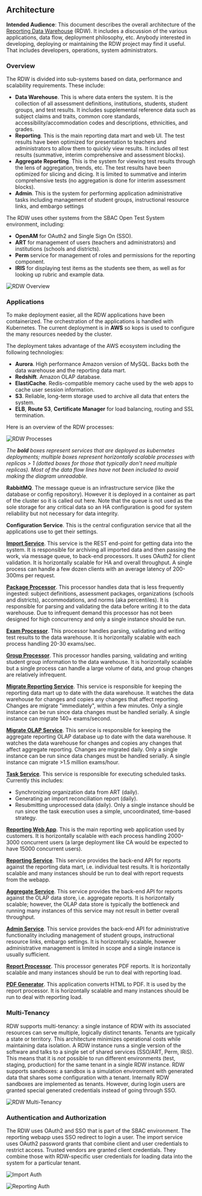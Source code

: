 ## Architecture **Intended Audience**: This document describes the overall architecture of the [Reporting Data Warehouse](../README.md) (RDW). It includes a discussion of the various applications, data flow, deployment philosophy, etc. Anybody interested in developing, deploying or maintaining the RDW project may find it useful. That includes developers, operations, system administrators.### OverviewThe RDW is divided into sub-systems based on data, performance and scalability requirements. These include:* **Data Warehouse**. This is where data enters the system. It is the collection of all assessment definitions, institutions, students, student groups, and test results. It includes supplemental reference data such as subject claims and traits, common core standards, accessibility/accommodation codes and descriptions, ethnicities, and grades.* **Reporting**. This is the main reporting data mart and web UI. The test results have been optimized for presentation to teachers and administrators to allow them to quickly view results. It includes *all* test results (summative, interim comprehensive and assessment blocks).* **Aggregate Reporting**. This is the system for viewing test results through the lens of aggregation, trends, etc. The test results have been optimized for slicing and dicing. It is limited to summative and interim comprehensive tests (no aggregation is done for interim assessment blocks).* **Admin**. This is the system for performing application administrative tasks including management of student groups, instructional resource links, and embargo settingsThe RDW uses other systems from the SBAC Open Test System environment, including:* **OpenAM** for OAuth2 and Single Sign On (SSO).* **ART** for management of users (teachers and administrators) and institutions (schools and districts).* **Perm** service for management of roles and permissions for the reporting component.* **IRIS** for displaying test items as the students see them, as well as for looking up rubric and example data.![RDW Overview](rdw-overview.png)### ApplicationsTo make deployment easier, all the RDW applications have been containerized. The orchestration of the applications is handled with Kubernetes. The current deployment is in **AWS** so kops is used to configure the many resources needed by the cluster.The deployment takes advantage of the AWS ecosystem including the following technologies:* **Aurora**. High performance Amazon version of MySQL. Backs both the data warehouse and the reporting data mart.* **Redshift**. Amazon OLAP database.* **ElastiCache**. Redis-compatible memory cache used by the web apps to cache user session information.* **S3**. Reliable, long-term storage used to archive all data that enters the system.* **ELB**, **Route 53**, **Certificate Manager** for load balancing, routing and SSL termination.Here is an overview of the RDW processes:![RDW Processes](rdw-processes.png)*The* ***bold*** *boxes represent services that are deployed as kubernetes deployments; multiple boxes represent horizontally scalable processes with replicas > 1 (dotted boxes for those that typically don't need multiple replicas). Most of the data flow lines have not been included to avoid making the diagram unreadable.***RabbitMQ**. The message queue is an infrastructure service (like the database or config repository). However it is deployed in a container as part of the cluster so it is called out here. Note that the queue is not used as the sole storage for any critical data so an HA configuration is good for system reliability but not necessary for data integrity.**Configuration Service**. This is the central configuration service that all the applications use to get their settings.**[Import Service](Runbook.md#import-service)**. This service is the REST end-point for getting data into the system. It is responsible for archiving all imported data and then passing the work, via message queue, to back-end processors. It uses OAuth2 for client validation. It is horizontally scalable for HA and overall throughput. A single process can handle a few dozen clients with an average latency of 200-300ms per request.  **[Package Processor](Runbook.md#package-processor)**. This processor handles data that is less frequently ingested: subject definitions, assessment packages, organizations (schools and districts), accommodations, and norms (aka percentiles). It is responsible for parsing and validating the data before writing it to the data warehouse. Due to infrequent demand this processor has not been designed for high concurrency and only a single instance should be run.**[Exam Processor](Runbook.md#exam-processor)**. This processor handles parsing, validating and writing test results to the data warehouse. It is horizontally scalable with each process handling 20-30 exams/sec. **[Group Processor](Runbook.md#group-processor)**. This processor handles parsing, validating and writing student group information to the data warehouse. It is horizontally scalable but a single process can handle a large volume of data, and group changes are relatively infrequent.**[Migrate Reporting Service](Runbook.md#migrate-reporting)**. This service is responsible for keeping the reporting data mart up to date with the data warehouse. It watches the data warehouse for changes and copies any changes that affect reporting. Changes are migrate "immediately", within a few minutes. Only a single instance can be run since data changes must be handled serially. A single instance can migrate 140+ exams/second.**[Migrate OLAP Service](Runbook.md#migrate-olap)**. This service is responsible for keeping the aggregate reporting OLAP database up to date with the data warehouse. It watches the data warehouse for changes and copies any changes that affect aggregate reporting. Changes are migrated daily. Only a single instance can be run since data changes must be handled serially. A single instance can migrate >1.5 million exams/hour.**[Task Service](Runbook.md#task-service)**. This service is responsible for executing scheduled tasks. Currently this includes:* Synchronizing organization data from ART (daily).* Generating an import reconciliation report (daily).* Resubmitting unprocessed data (daily).Only a single instance should be run since the task execution uses a simple, uncoordinated, time-based strategy.**[Reporting Web App](Runbook.md#reporting-webapp)**. This is the main reporting web application used by customers. It is horizontally scalable with each process handling 2000-3000 concurrent users (a large deployment like CA would be expected to have 15000 concurrent users). **[Reporting Service](Runbook.md#reporting-service)**. This service provides the back-end API for reports against the reporting data mart, i.e. individual test results. It is horizontally scalable and many instances should be run to deal with report requests from the webapp.**[Aggregate Service](Runbook.md#aggregate-service)**. This service provides the back-end API for reports against the OLAP data store, i.e. aggregate reports. It is horizontally scalable; however, the OLAP data store is typically the bottleneck and running many instances of this service may not result in better overall throughput.**[Admin Service](Runbook.md#admin-service)**. This service provides the back-end API for administrative functionality including management of student groups, instructional resource links, embargo settings. It is horizontally scalable, however administrative management is limited in scope and a single instance is usually sufficient.**[Report Processor](Runbook.md#report-processor)**. This processor generates PDF reports. It is horizontally scalable and many instances should be run to deal with reporting load.  **[PDF Generator](Runbook.md#pdf-generator)**. This application converts HTML to PDF. It is used by the report processor. It is horizontally scalable and many instances should be run to deal with reporting load.### Multi-TenancyRDW supports multi-tenancy: a single instance of RDW with its associated resources can serve multiple, logically distinct tenants. Tenants are typically a state or territory. This architecture minimizes operational costs while maintaining data isolation. A RDW instance runs a single version of the software and talks to a single set of shared services (SSO/ART, Perm, IRiS). This means that it is *not* possible to run different environments (test, staging, production) for the same tenant in a single RDW instance. RDW supports sandboxes: a sandbox is a simulation environment with generated data that shares some configuration with a tenant. Internally RDW sandboxes are implemented as tenants. However, during login users are granted special generated credentials instead of going through SSO.![RDW Multi-Tenancy](rdw-multitenancy.png)### Authentication and AuthorizationThe RDW uses OAuth2 and SSO that is part of the SBAC environment. The reporting webapp uses SSO redirect to login a user. The import service uses OAuth2 password grants that combine client and user credentials to restrict access. Trusted vendors are granted client credentials. They combine those with RDW-specific user credentials for loading data into the system for a particular tenant.![Import Auth](auth_import.png)![Reporting Auth](auth_reporting.png)